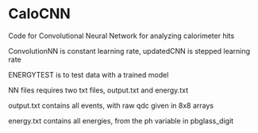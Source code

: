 # CaloCNN

Code for Convolutional Neural Network for analyzing calorimeter hits

ConvolutionNN is constant learning rate, updatedCNN is stepped learning rate

ENERGYTEST is to test data with a trained model

NN files requires two txt files, output.txt and energy.txt

output.txt contains all events, with raw qdc given in 8x8 arrays

energy.txt contains all energies, from the ph variable in pbglass_digit
